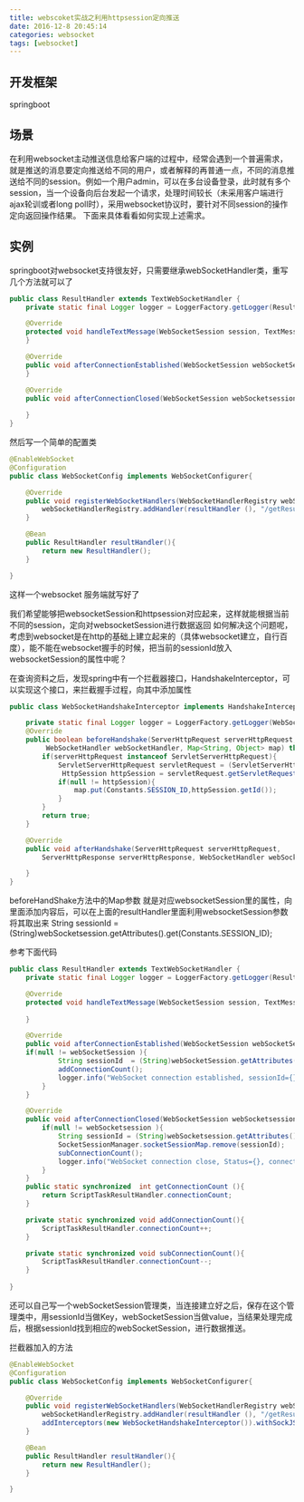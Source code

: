 ```yaml
---
title: webscoket实战之利用httpsession定向推送
date: 2016-12-8 20:45:14
categories: websocket
tags: [websocket]
---
```


## 开发框架
springboot

## 场景
在利用websocket主动推送信息给客户端的过程中，经常会遇到一个普遍需求，就是推送的消息要定向推送给不同的用户，或者解释的再普通一点，不同的消息推送给不同的session。例如一个用户admin，可以在多台设备登录，此时就有多个session，当一个设备向后台发起一个请求，处理时间较长（未采用客户端进行ajax轮训或者long poll时），采用websocket协议时，要针对不同session的操作定向返回操作结果。
下面来具体看看如何实现上述需求。

## 实例
springboot对websocket支持很友好，只需要继承webSocketHandler类，重写几个方法就可以了
```java
public class ResultHandler extends TextWebSocketHandler {
    private static final Logger logger = LoggerFactory.getLogger(ResultHandler.class);

    @Override
    protected void handleTextMessage(WebSocketSession session, TextMessage message) throws Exception {
    }

    @Override
    public void afterConnectionEstablished(WebSocketSession webSocketSession) throws Exception { 
    }

    @Override
    public void afterConnectionClosed(WebSocketSession webSocketsession, CloseStatus status) throws Exception {
       
    }
}

```
然后写一个简单的配置类
```java
@EnableWebSocket
@Configuration
public class WebSocketConfig implements WebSocketConfigurer{

    @Override
    public void registerWebSocketHandlers(WebSocketHandlerRegistry webSocketHandlerRegistry) {
        webSocketHandlerRegistry.addHandler(resultHandler (), "/getResult").withSockJS();
    }

    @Bean
    public ResultHandler resultHandler(){
        return new ResultHandler();
    }

}
```
<!--more-->
这样一个websocket 服务端就写好了

我们希望能够把websocketSession和httpsession对应起来，这样就能根据当前不同的session，定向对websocketSession进行数据返回
如何解决这个问题呢，考虑到websocket是在http的基础上建立起来的（具体websocket建立，自行百度），能不能在websocket握手的时候，把当前的sessionId放入websocketSession的属性中呢？

在查询资料之后，发现spring中有一个拦截器接口，HandshakeInterceptor，可以实现这个接口，来拦截握手过程，向其中添加属性
```java
public class WebSocketHandshakeInterceptor implements HandshakeInterceptor{

    private static final Logger logger = LoggerFactory.getLogger(WebSocketHandshakeInterceptor.class);
    @Override
    public boolean beforeHandshake(ServerHttpRequest serverHttpRequest,ServerHttpResponse serverHttpResponse,
		 WebSocketHandler webSocketHandler, Map<String, Object> map) throws Exception {
        if(serverHttpRequest instanceof ServletServerHttpRequest){
            ServletServerHttpRequest servletRequest = (ServletServerHttpRequest) serverHttpRequest;
             HttpSession httpSession = servletRequest.getServletRequest().getSession(true);
            if(null != httpSession){
                map.put(Constants.SESSION_ID,httpSession.getId());
            }
        }
        return true;
    }

    @Override
    public void afterHandshake(ServerHttpRequest serverHttpRequest, 
		ServerHttpResponse serverHttpResponse, WebSocketHandler webSocketHandler, Exception e) {

    }
}
```
beforeHandShake方法中的Map参数 就是对应websocketSession里的属性，向里面添加内容后，可以在上面的resultHandler里面利用websocketSession参数将其取出来  String sessionId = (String)webSocketsession.getAttributes().get(Constants.SESSION_ID);

参考下面代码
```java
public class ResultHandler extends TextWebSocketHandler {
    private static final Logger logger = LoggerFactory.getLogger(ResultHandler.class);

    @Override
    protected void handleTextMessage(WebSocketSession session, TextMessage message) throws Exception {
		
    }

    @Override
    public void afterConnectionEstablished(WebSocketSession webSocketSession) throws Exception { 
	if(null != webSocketSession ){
            String sessionId  = (String)webSocketSession.getAttributes().get(Constants.SESSION_ID);
            addConnectionCount();
            logger.info("WebSocket connection established, sessionId={} ConnectCount={}", sessionId, getConnectionCount());
        }
    }

    @Override
    public void afterConnectionClosed(WebSocketSession webSocketsession, CloseStatus status) throws Exception {
        if(null != webSocketsession ){
            String sessionId = (String)webSocketsession.getAttributes().get(Constants.SESSION_ID);
            SocketSessionManager.socketSessionMap.remove(sessionId);
            subConnectionCount();
            logger.info("WebSocket connection close, Status={}, connectionCount={}", status, getConnectionCount());
        }
    }
    public static synchronized  int getConnectionCount (){
        return ScriptTaskResultHandler.connectionCount;
    }

    private static synchronized void addConnectionCount(){
        ScriptTaskResultHandler.connectionCount++;
    }

    private static synchronized void subConnectionCount(){
        ScriptTaskResultHandler.connectionCount--;
    }
	
}
```
还可以自己写一个webSocketSession管理类，当连接建立好之后，保存在这个管理类中，用sessionId当做Key，webSocketSession当做value，当结果处理完成后，根据sessionId找到相应的webSocketSession，进行数据推送。

拦截器加入的方法
```java
@EnableWebSocket
@Configuration
public class WebSocketConfig implements WebSocketConfigurer{

    @Override
    public void registerWebSocketHandlers(WebSocketHandlerRegistry webSocketHandlerRegistry) {
        webSocketHandlerRegistry.addHandler(resultHandler (), "/getResult").
        addInterceptors(new WebSocketHandshakeInterceptor()).withSockJS();
    }

    @Bean
    public ResultHandler resultHandler(){
        return new ResultHandler();
    }

}
```